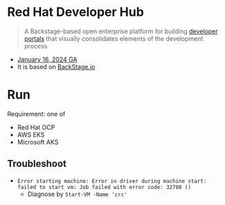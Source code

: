# Red Hat Developer Hub

> A Backstage-based open enterprise platform for building [developer portals](https://www.redhat.com/en/topics/devops/what-is-an-internal-developer-platform) that visually consolidates elements of the development process

- [January 16, 2024 GA](https://www.redhat.com/en/about/press-releases/red-hat-developer-hub-now-generally-available)
- It is based on [BackStage.io](https://github.com/davidkhala/code-dev-collection/tree/main/backstage)

# Run

Requirement: one of

- Red Hat OCP
- AWS EKS
- Microsoft AKS

## Troubleshoot

- `Error starting machine: Error in driver during machine start: failed to start vm: Job failed with error code: 32788 ()`
  - Diagnose by `Start-VM -Name 'crc'`
